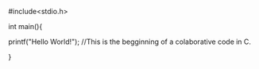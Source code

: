 #include<stdio.h>

int main(){
  
  printf("Hello World!"); //This is the begginning of a colaborative code in C.

}
